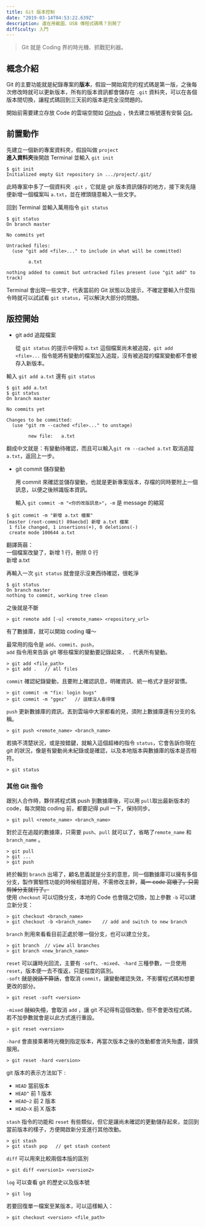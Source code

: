 ```yaml
---
title: Git 版本控制
date: "2019-03-14T04:53:22.639Z"
description: 還在用截圖、USB 傳程式碼嗎？別鬧了
difficulty: 入門
---
```


> Git 就是 Coding 界的時光機、抓戰犯利器。

## 概念介紹

Git 的主要功能就是紀錄專案的**版本**，假設一開始寫完的程式碼是第一版，之後每次修改時就可以更新版本，所有的版本資訊都會儲存在 `.git` 資料夾，可以在各個版本間切換，讓程式碼回到三天前的版本是完全沒問題的。

開始前需要建立存放 Code 的雲端空間如 [Github](https://github.com/) ，快去建立帳號還有安裝 [Git](https://git-scm.com/downloads)。

## 前置動作

先建立一個新的專案資料夾，假設叫做 `project`  
**進入資料夾**後開啟 Terminal 並輸入 `git init`

```
$ git init
Initialized empty Git repository in .../project/.git/
```

此時專案中多了一個資料夾 `.git` ，它就是 git 版本資訊儲存的地方，接下來先隨便新增一個檔案叫 `a.txt`，並在裡頭隨意輸入一些文字。

回到 Terminal 並輸入萬用指令 `git status`

```
$ git status
On branch master

No commits yet

Untracked files:
  (use "git add <file>..." to include in what will be committed)

        a.txt

nothing added to commit but untracked files present (use "git add" to track)
```

Terminal 會出現一些文字，代表當前的 Git 狀態以及提示，不確定要輸入什麼指令時就可以試試看 `git status`，可以解決大部分的問題。

## 版控開始

- git add 追蹤檔案

  從 `git status` 的提示中得知 `a.txt` 這個檔案尚未被追蹤，`git add <file>...` 指令能將有變動的檔案加入追蹤，沒有被追蹤的檔案變動都不會被存入新版本。

輸入 `git add a.txt` 還有 `git status`

```
$ git add a.txt
$ git status
On branch master

No commits yet

Changes to be committed:
  (use "git rm --cached <file>..." to unstage)

        new file:   a.txt
```

翻成中文就是：有變動待確認，而且可以輸入`git rm --cached a.txt` 取消追蹤 `a.txt`，返回上一步。

- git commit 儲存變動

  用 commit 來確認並儲存變動，也就是更新專案版本，存檔的同時要附上一個訊息，以便之後辨識版本資訊。

  輸入 `git commit -m "<你的改版訊息>"`，`-m` 是 message 的縮寫

```
$ git commit -m "新增 a.txt 檔案"
[master (root-commit) 89aecbd] 新增 a.txt 檔案
 1 file changed, 1 insertions(+), 0 deletions(-)
 create mode 100644 a.txt
```

翻譯蒟蒻：  
一個檔案改變了，新增 1 行，刪除 0 行  
新增 a.txt

再輸入一次 `git status` 就會提示沒東西待確認，很乾淨

```
$ git status
On branch master
nothing to commit, working tree clean
```

之後就是不斷

```
> git remote add [-u] <remote_name> <repository_url>
```

有了數據庫，就可以開始 coding 囉～

最常用的指令是 `add`、`commit`、`push`，  
`add` 指令用來告訴 git 哪些檔案的變動要記錄起來， `.` 代表所有變動。

```
> git add <file_path>
> git add .   // all files
```

`commit` 確認紀錄變動，且要附上確認訊息，明確資訊、統一格式才是好習慣。

```
> git commit -m "fix: login bugs"
> git commit -m "ggez"   // 這樣沒人看得懂
```

`push` 更新數據庫的資訊，丟到雲端中大家都看的見，須附上數據庫還有分支的名稱。

```
> git push <remote_name> <branch_name>
```

若搞不清楚狀況，或是按錯鍵，就輸入這個超棒的指令 `status`，它會告訴你現在 git 的狀況，像是有變動尚未紀錄或是確認，以及本地版本與數據庫的版本是否相符。

```
> git status
```

### 其他 Git 指令

跟別人合作時，夥伴將程式碼 push 到數據庫後，可以用 `pull`取出最新版本的 code，每次開始 coding 前，都要記得 pull 一下，保持同步。

```
> git pull <remote_name> <branch_name>
```

對於正在追蹤的數據庫，只需要 `push`、`pull` 就可以了，省略了`remote_name` 和 `branch_name` 。

```
> git pull
> git ...
> git push
```

終於輪到 `branch` 出場了，顧名思義就是分支的意思，同一個數據庫可以擁有多個分支，製作實驗性功能的時候相當好用，不需修改主幹，~~萬一 code 寫壞了，只需剪掉分支就行了。~~  
使用 `checkout` 可以切換分支，本地的 Code 也會隨之切換，加上參數 `-b` 可以建立新分支：

```
> git checkout <branch_name>
> git checkout -b <branch_name>    // add and switch to new branch
```

`branch` 則用來看看目前正處於哪一個分支，也可以建立分支。

```
> git branch  // view all branches
> git branch <new_branch_name>
```

`reset` 可以讓時光回流，主要有 `-soft`、`-mixed`、`-hard` 三種參數，一旦使用 `reset`，版本便一去不復返，只是程度的區別。  
`-soft` ~~就是說話不算話~~，會取消 `commit`，讓變動確認失效，不影響程式碼和想要更改的部分。

```
> git reset -soft <version>
```

`-mixed` ~~就如失憶~~，會取消 `add` ，讓 git 不記得有這個改動，但不會更改程式碼，若不加參數就會是以此方式進行重設。

```
> git reset <version>
```

`-hard` 會直接乘著時光機到指定版本，再當次版本之後的改動都會消失殆盡，謹慎服用。

```
> git reset -hard <version>
```

git 版本的表示方法如下 :

- `HEAD` 當前版本
- `HEAD^` 前 1 版本
- `HEAD~2` 前 2 版本
- `HEAD~X` 前 X 版本

`stash` 指令的功能和 `reset` 有些類似，但它是讓尚未確認的更動儲存起來，並回到當前版本的樣子，方便開啟新分支進行其他改動。

```
> git stash
> git stash pop   // get stash content
```

`diff` 可以用來比較兩個本版的區別

```
> git diff <version1> <version2>
```

`log` 可以查看 git 的歷史以及版本號

```
> git log
```

若要回復單一檔案至某版本，可以這樣輸入：

```
> git checkout <version> <file_path>
```
